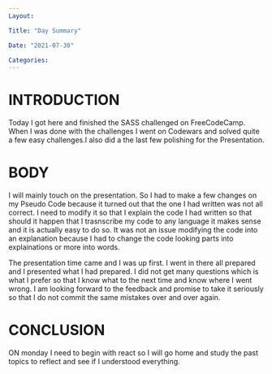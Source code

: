 ```yaml
---
Layout:

Title: "Day Summary"

Date: "2021-07-30"

Categories:
---
```


# INTRODUCTION
Today I got here and finished the SASS challenged on FreeCodeCamp. When I was done with the challenges I went on Codewars and solved quite a few easy challenges.I also did a the last few polishing for the Presentation.

# BODY
I will mainly touch on the presentation. So I had to make a few changes on my Pseudo Code because it turned out that the one I had written was not all correct. I need to modify it so that I explain the code I had written so that should it happen that I trasnscribe my code to any language it makes sense and it is actually easy to do so. It was not an issue modifying the code into an explanation because I had to change the code looking parts into explainations or more into words.

The presentation time came and I was up first. I went in there all prepared and I presented what I had prepared. I did not get many questions which is what I prefer so that I know what to the next time and know where I went wrong. I am looking forward to the feedback and promise to take it seriously so that I do not commit the same mistakes over and over again.


# CONCLUSION

ON monday I need to begin with react so I will go home and study the past topics to reflect and see if I understood everything.